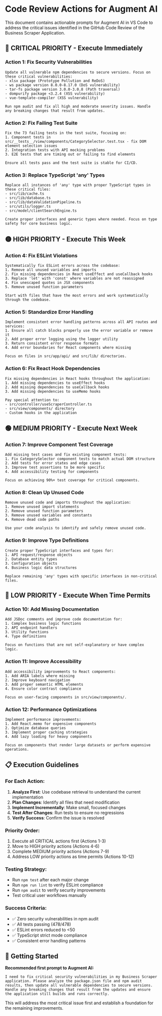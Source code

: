 # Code Review Actions for Augment AI

This document contains actionable prompts for Augment AI in VS Code to address the critical issues identified in the GitHub Code Review of the Business Scraper Application.

## 🔴 CRITICAL PRIORITY - Execute Immediately

### Action 1: Fix Security Vulnerabilities
```
Update all vulnerable npm dependencies to secure versions. Focus on these critical vulnerabilities:
- xlsx package (Prototype Pollution and ReDoS)
- ws package version 8.0.0-8.17.0 (DoS vulnerability)
- tar-fs package version 3.0.0-3.0.8 (Path traversal)
- dompurify package <3.2.4 (XSS vulnerability)
- vue-template-compiler (XSS vulnerability)

Run npm audit and fix all high and moderate severity issues. Handle any breaking changes that result from updates.
```

### Action 2: Fix Failing Test Suite
```
Fix the 73 failing tests in the test suite, focusing on:
1. Component tests in src/__tests__/view/components/CategorySelector.test.tsx - fix DOM element selection issues
2. Integration tests with API mocking problems
3. E2E tests that are timing out or failing to find elements

Ensure all tests pass and the test suite is stable for CI/CD.
```

### Action 3: Replace TypeScript 'any' Types
```
Replace all instances of 'any' type with proper TypeScript types in these critical files:
- src/lib/cache.ts
- src/lib/database.ts
- src/lib/dataValidationPipeline.ts
- src/utils/logger.ts
- src/model/clientSearchEngine.ts

Create proper interfaces and generic types where needed. Focus on type safety for core business logic.
```

## 🟡 HIGH PRIORITY - Execute This Week

### Action 4: Fix ESLint Violations
```
Systematically fix ESLint errors across the codebase:
1. Remove all unused variables and imports
2. Fix missing dependencies in React useEffect and useCallback hooks
3. Replace 'let' with 'const' where variables are not reassigned
4. Fix unescaped quotes in JSX components
5. Remove unused function parameters

Start with files that have the most errors and work systematically through the codebase.
```

### Action 5: Standardize Error Handling
```
Implement consistent error handling patterns across all API routes and services:
1. Ensure all catch blocks properly use the error variable or remove it
2. Add proper error logging using the logger utility
3. Return consistent error response formats
4. Add error boundaries for React components where missing

Focus on files in src/app/api/ and src/lib/ directories.
```

### Action 6: Fix React Hook Dependencies
```
Fix missing dependencies in React hooks throughout the application:
1. Add missing dependencies to useEffect hooks
2. Add missing dependencies to useCallback hooks
3. Add missing dependencies to useMemo hooks

Pay special attention to:
- src/controller/useScraperController.ts
- src/view/components/ directory
- Custom hooks in the application
```

## 🟢 MEDIUM PRIORITY - Execute Next Week

### Action 7: Improve Component Test Coverage
```
Add missing test cases and fix existing component tests:
1. Fix CategorySelector component tests to match actual DOM structure
2. Add tests for error states and edge cases
3. Improve test assertions to be more specific
4. Add accessibility testing for components

Focus on achieving 90%+ test coverage for critical components.
```

### Action 8: Clean Up Unused Code
```
Remove unused code and imports throughout the application:
1. Remove unused import statements
2. Remove unused function parameters
3. Remove unused variables and constants
4. Remove dead code paths

Use your code analysis to identify and safely remove unused code.
```

### Action 9: Improve Type Definitions
```
Create proper TypeScript interfaces and types for:
1. API request/response objects
2. Database entity types
3. Configuration objects
4. Business logic data structures

Replace remaining 'any' types with specific interfaces in non-critical files.
```

## 🔵 LOW PRIORITY - Execute When Time Permits

### Action 10: Add Missing Documentation
```
Add JSDoc comments and improve code documentation for:
1. Complex business logic functions
2. API endpoint handlers
3. Utility functions
4. Type definitions

Focus on functions that are not self-explanatory or have complex logic.
```

### Action 11: Improve Accessibility
```
Add accessibility improvements to React components:
1. Add ARIA labels where missing
2. Improve keyboard navigation
3. Add proper semantic HTML elements
4. Ensure color contrast compliance

Focus on user-facing components in src/view/components/.
```

### Action 12: Performance Optimizations
```
Implement performance improvements:
1. Add React.memo for expensive components
2. Optimize database queries
3. Implement proper caching strategies
4. Add lazy loading for heavy components

Focus on components that render large datasets or perform expensive operations.
```

## 📋 Execution Guidelines

### For Each Action:
1. **Analyze First**: Use codebase retrieval to understand the current implementation
2. **Plan Changes**: Identify all files that need modification
3. **Implement Incrementally**: Make small, focused changes
4. **Test After Changes**: Run tests to ensure no regressions
5. **Verify Success**: Confirm the issue is resolved

### Priority Order:
1. Execute all CRITICAL actions first (Actions 1-3)
2. Move to HIGH priority actions (Actions 4-6)
3. Complete MEDIUM priority actions (Actions 7-9)
4. Address LOW priority actions as time permits (Actions 10-12)

### Testing Strategy:
- Run `npm test` after each major change
- Run `npm run lint` to verify ESLint compliance
- Run `npm audit` to verify security improvements
- Test critical user workflows manually

### Success Criteria:
- ✅ Zero security vulnerabilities in npm audit
- ✅ All tests passing (478/478)
- ✅ ESLint errors reduced to <50
- ✅ TypeScript strict mode compliance
- ✅ Consistent error handling patterns

## 🚀 Getting Started

**Recommended first prompt to Augment AI:**
```
I need to fix critical security vulnerabilities in my Business Scraper application. Please analyze the package.json file and npm audit results, then update all vulnerable dependencies to secure versions. Handle any breaking changes that result from the updates and ensure the application still builds and runs correctly.
```

This will address the most critical issue first and establish a foundation for the remaining improvements.
